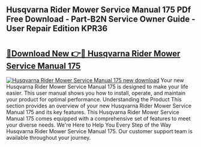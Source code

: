 ## Husqvarna Rider Mower Service Manual 175 PDf Free Download - Part-B2N Service Owner Guide - User Repair Edition KPR36

# <h2><a href="http://bc78845.oget.top/?id=Husqvarna+Rider+Mower+Service+Manual+175">🔗Download New 👉🔴 Husqvarna Rider Mower Service Manual 175</a></h2>

[![Husqvarna Rider Mower Service Manual 175 new download](https://i.imgur.com/5g1atiW.png)](http://bc78845.oget.top/?id=Husqvarna+Rider+Mower+Service+Manual+175)
Your new Husqvarna Rider Mower Service Manual 175 is designed to make your life easier. This user manual shows you how to install, operate, and maintain your product for optimal performance. Understanding the Product This section provides an overview of your new Husqvarna Rider Mower Service Manual 175 and its key features. This Husqvarna Rider Mower Service Manual 175 comes equipped with a comprehensive set of features to meet your diverse needs. We're Here to Help You Every Step of the Way Husqvarna Rider Mower Service Manual 175. Our customer support team is available throughout your journey.
